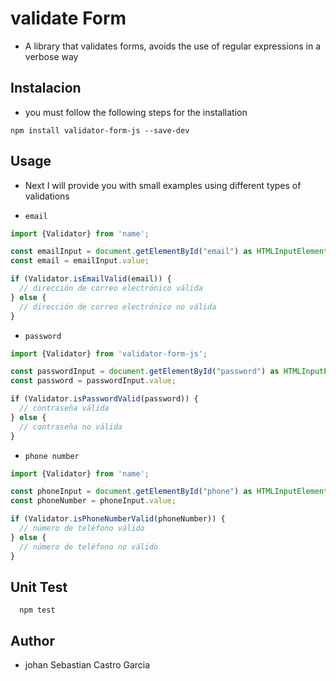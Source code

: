 # validate Form

- A library that validates forms, avoids the use of regular expressions in a verbose way

## Instalacion

- you must follow the following steps for the installation

```npm
npm install validator-form-js --save-dev
```

## Usage

- Next I will provide you with small examples using different types of validations

- `email`

```ts
import {Validator} from 'name';

const emailInput = document.getElementById("email") as HTMLInputElement;
const email = emailInput.value;

if (Validator.isEmailValid(email)) {
  // dirección de correo electrónico válida
} else {
  // dirección de correo electrónico no válida
}
```

- `password`

```ts
import {Validator} from 'validator-form-js';

const passwordInput = document.getElementById("password") as HTMLInputElement;
const password = passwordInput.value;

if (Validator.isPasswordValid(password)) {
  // contraseña válida
} else {
  // contraseña no válida
}
```

- `phone number`

```ts
import {Validator} from 'name';

const phoneInput = document.getElementById("phone") as HTMLInputElement;
const phoneNumber = phoneInput.value;

if (Validator.isPhoneNumberValid(phoneNumber)) {
  // número de teléfono válido
} else {
  // número de teléfono no válido
}
```

## Unit Test

```npm
  npm test
```

## Author

- johan Sebastian Castro Garcia
